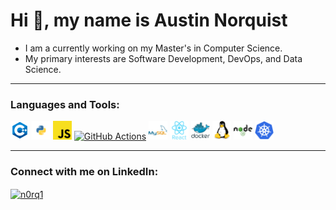 <h1>Hi 👋, my name is Austin Norquist</h1>

- I am a currently working on my Master's in Computer Science.
- My primary interests are Software Development, DevOps, and Data Science.

<hr>

<h3 align="left">Languages and Tools:</h3>
<p align="left">
	<a href="https://cplusplus.com/" target="_blank" rel="noreferrer"> <img src="./icons/cpp.svg" alt="C++" height="30" /></a>
	<a href="https://www.python.org/" target="_blank" rel="noreferrer"> <img src="./icons/python.svg" alt="Python" height="30" /></a>
	<a href="https://www.javascript.com/" target="_blank" rel="noreferrer"> <img src="./icons/js.svg" alt="Python" height="30" /></a>	
	<a href="https://github.com/features/actions" target="_blank" rel="noreferrer"> <img src="https://www.vectorlogo.zone/logos/github/github-tile.svg" alt="GitHub Actions" height="30" /></a>
	<a href="https://www.mysql.com/" target="_blank" rel="noreferrer"> <img src="https://raw.githubusercontent.com/devicons/devicon/master/icons/mysql/mysql-original-wordmark.svg" alt="mysql" height="30" /></a>
 	<a href="https://reactjs.org/" target="_blank" rel="noreferrer"> <img src="https://raw.githubusercontent.com/devicons/devicon/master/icons/react/react-original-wordmark.svg" alt="react" height="30" /></a>
	<a href="https://www.docker.com/" target="_blank" rel="noreferrer"> <img src="https://raw.githubusercontent.com/devicons/devicon/master/icons/docker/docker-original-wordmark.svg" alt="docker" height="30" /></a>
	<a href="https://www.linux.org/" target="_blank" rel="noreferrer"> <img src="https://raw.githubusercontent.com/devicons/devicon/master/icons/linux/linux-original.svg" alt="linux" height="30" /></a>
	<a href="https://nodejs.org" target="_blank" rel="noreferrer"> <img src="https://raw.githubusercontent.com/devicons/devicon/master/icons/nodejs/nodejs-original-wordmark.svg" alt="nodejs" height="30" /></a>
	<a href="https://kubernetes.io/" target="_blank" rel="noreferrer"> <img src="./icons/kubernetes.svg" alt="Kubernetes" height="30" /></a>
</p>

<hr>

<h3 align="left">Connect with me on LinkedIn:</h3>
<p>
	<a href="https://www.linkedin.com/in/austin-norquist/" target="blank"><img align="center" src="https://raw.githubusercontent.com/rahuldkjain/github-profile-readme-generator/master/src/images/icons/Social/linked-in-alt.svg" alt="n0rq1" height="30" /></a> &nbsp;
</p>
